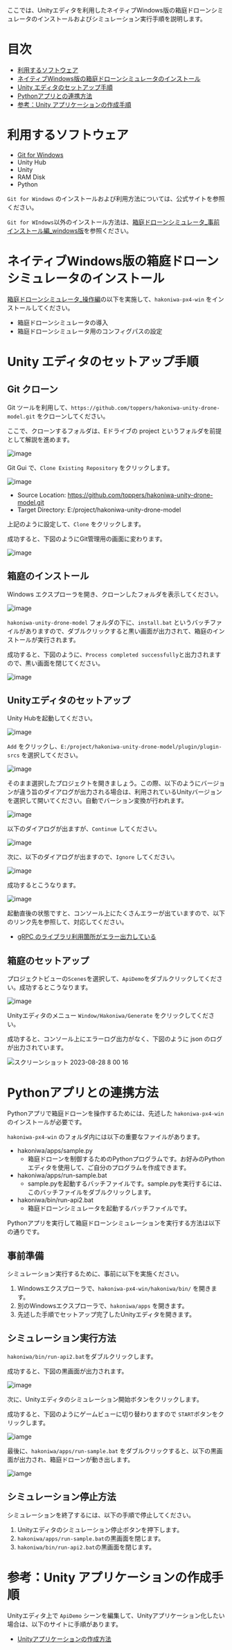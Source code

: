 ここでは、Unityエディタを利用したネイティブWindows版の箱庭ドローンシミュレータのインストールおよびシミュレーション実行手順を説明します。

# 目次

- [利用するソフトウェア](#利用するソフトウェア)
- [ネイティブWindows版の箱庭ドローンシミュレータのインストール](#ネイティブwindows版の箱庭ドローンシミュレータのインストール)
- [Unity エディタのセットアップ手順](#unity-エディタのセットアップ手順)
- [Pythonアプリとの連携方法](#pythonアプリとの連携方法)
- [参考：Unity アプリケーションの作成手順](#参考unity-アプリケーションの作成手順)

# 利用するソフトウェア

- [Git for Windows](https://gitforwindows.org/)
- Unity Hub
- Unity
- RAM Disk
- Python

`Git for Windows` のインストールおよび利用方法については、公式サイトを参照ください。

`Git for WIndows`以外のインストール方法は、[箱庭ドローンシミュレータ_事前インストール編_windows版](https://www.jasa.or.jp/dl/tech/drone_simulator_pre-installation_version.pdf)を参照ください。


# ネイティブWindows版の箱庭ドローンシミュレータのインストール

[箱庭ドローンシミュレータ_操作編](https://www.jasa.or.jp/dl/tech/simulator_operation_edition.pdf)の以下を実施して、`hakoniwa-px4-win` をインストールしてください。

- 箱庭ドローンシミュレータの導⼊
- 箱庭ドローンシミュレータ⽤のコンフィグパスの設定

# Unity エディタのセットアップ手順

## Git クローン
Git ツールを利用して、`https://github.com/toppers/hakoniwa-unity-drone-model.git` をクローンしてください。

ここで、クローンするフォルダは、Eドライブの project というフォルダを前提として解説を進めます。

![image](images/GitGui.png)

Git Gui で、`Clone Existing Repository` をクリックします。


![image](images/GitClone.png)

* Source Location: https://github.com/toppers/hakoniwa-unity-drone-model.git
* Target Directory: E:/project/hakoniwa-unity-drone-model

上記のように設定して、`Clone` をクリックします。

成功すると、下図のようにGit管理用の画面に変わります。

![image](images/GitCloneSuccess.png)

## 箱庭のインストール

Windows エクスプローラを開き、クローンしたフォルダを表示してください。

![image](images/WindowsExploreForInstall.png)

`hakoniwa-unity-drone-model` フォルダの下に、`install.bat` というバッチファイルがありますので、ダブルクリックすると黒い画面が出力されて、箱庭のインストールが実行されます。

成功すると、下図のように、`Process completed successfully`と出力されますので、黒い画面を閉じてください。

![image](images/InstallSuccess.png)


## Unityエディタのセットアップ

Unity Hubを起動してください。

![image](images/UnityHub.png)

`Add` をクリックし、`E:/project/hakoniwa-unity-drone-model/plugin/plugin-srcs` を選択してください。

![image](images/UnityHubAddProject.png)

そのまま選択したプロジェクトを開きましょう。この際、以下のようにバージョンが違う旨のダイアログが出力される場合は、利用されているUnityバージョンを選択して開いてください。自動でバーション変換が行われます。

![image](images/UnityVersionSelect.png)

以下のダイアログが出ますが、`Continue` してください。

![image](https://github.com/toppers/hakoniwa-unity-drone-model/assets/164193/e1fbc477-4edc-4e39-ab15-ccd6f0707f33)


次に、以下のダイアログが出ますので、`Ignore` してください。

![image](https://github.com/toppers/hakoniwa-unity-drone-model/assets/164193/7c03ae41-f988-44cb-9ac1-2263507d254d)


成功するとこうなります。

![image](https://github.com/toppers/hakoniwa-unity-drone-model/assets/164193/50398cfa-f6fc-4eef-9679-5442bbd9de76)

起動直後の状態ですと、コンソール上にたくさんエラーが出ていますので、以下のリンク先を参照して、対応してください。

* [gRPC のライブラリ利用箇所がエラー出力している](https://github.com/toppers/hakoniwa-document/blob/main/troubleshooting/unity/README.md#grpc-%E3%81%AE%E3%83%A9%E3%82%A4%E3%83%96%E3%83%A9%E3%83%AA%E5%88%A9%E7%94%A8%E7%AE%87%E6%89%80%E3%81%8C%E3%82%A8%E3%83%A9%E3%83%BC%E5%87%BA%E5%8A%9B%E3%81%97%E3%81%A6%E3%81%84%E3%82%8B)


## 箱庭のセットアップ

プロジェクトビューの`Scenes`を選択して、`ApiDemo`をダブルクリックしてください。成功するとこうなります。

![image](images/UnityScne.png)

Unityエディタのメニュー `Window/Hakoniwa/Generate` をクリックしてください。

成功すると、コンソール上にエラーログ出力がなく、下図のように json のログが出力されています。

![スクリーンショット 2023-08-28 8 00 16](https://github.com/toppers/hakoniwa-unity-picomodel/assets/164193/6fa55a56-1693-4728-b0ef-091e10fb4b22)


# Pythonアプリとの連携方法

Pythonアプリで箱庭ドローンを操作するためには、先述した `hakoniwa-px4-win` のインストールが必要です。

`hakoniwa-px4-win` のフォルダ内には以下の重要なファイルがあります。

- hakoniwa/apps/sample.py
  - 箱庭ドローンを制御するためのPythonプログラムです。お好みのPythonエディタを使用して、ご自分のプログラムを作成できます。
- hakoniwa/apps/run-sample.bat
  - sample.pyを起動するバッチファイルです。sample.pyを実行するには、このバッチファイルをダブルクリックします。
- hakoniwa/bin/run-api2.bat
  - 箱庭ドローンシミュレータを起動するバッチファイルです。

Pythonアプリを実行して箱庭ドローンシミュレーションを実行する方法は以下の通りです。

## 事前準備

シミュレーション実行するために、事前に以下を実施ください。

1. Windowsエクスプローラで、`hakoniwa-px4-win/hakoniwa/bin/` を開きます。
2. 別のWindowsエクスプローラで、`hakoniwa/apps` を開きます。
3. 先述した手順でセットアップ完了したUnityエディタを開きます。


## シミュレーション実行方法


`hakoniwa/bin/run-api2.bat`をダブルクリックします。

成功すると、下図の黒画面が出力されます。

![image](images/run-api2.png)

次に、Unityエディタのシミュレーション開始ボタンをクリックします。

成功すると、下図のようにゲームビューに切り替わりますので `START`ボタンをクリックします。

![iamge](images/UnitySim.png)

最後に、`hakoniwa/apps/run-sample.bat` をダブルクリックすると、以下の黒画面が出力され、箱庭ドローンが動き出します。

![iamge](images/PythonExec.png)

## シミュレーション停止方法

シミュレーションを終了するには、以下の手順で停止してください。

1. Unityエディタのシミュレーション停止ボタンを押下します。
2. `hakoniwa/apps/run-sample.bat`の黒画面を閉じます。
3. `hakoniwa/bin/run-api2.bat`の黒画面を閉じます。

# 参考：Unity アプリケーションの作成手順

Unityエディタ上で `ApiDemo` シーンを編集して、Unityアプリケーション化したい場合は、以下のサイトに手順があります。


* [Unityアプリケーションの作成方法](https://github.com/toppers/hakoniwa-px4sim/tree/main/tools/win#unity%E3%82%A2%E3%83%97%E3%83%AA%E3%82%B1%E3%83%BC%E3%82%B7%E3%83%A7%E3%83%B3%E3%81%AE%E4%BD%9C%E6%88%90)
